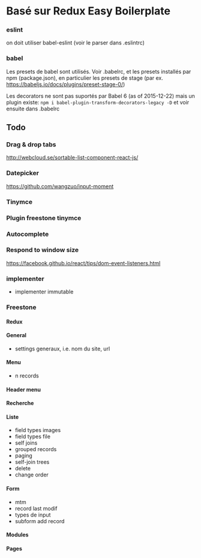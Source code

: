 Basé sur Redux Easy Boilerplate
=========================


### eslint

on doit utiliser babel-eslint (voir le parser dans .eslintrc)

### babel

Les presets de babel sont utilisés. Voir .babelrc, et les presets installés par npm (package.json), en particulier les presets de stage (par ex. https://babeljs.io/docs/plugins/preset-stage-0/)

Les decorators ne sont pas suportés par Babel 6 (as of 2015-12-22) mais un plugin existe: 
```npm i babel-plugin-transform-decorators-legacy -D```
et voir ensuite dans .babelrc


## Todo

### Drag & drop tabs

http://webcloud.se/sortable-list-component-react-js/

### Datepicker

https://github.com/wangzuo/input-moment

### Tinymce

### Plugin freestone tinymce

### Autocomplete

### Respond to window size
https://facebook.github.io/react/tips/dom-event-listeners.html

### implementer
- implementer immutable

### Freestone
#### Redux

#### General
- settings generaux, i.e. nom du site, url

#### Menu
- n records

#### Header menu
#### Recherche
#### Liste
- field types images
- field types file
- self joins
- grouped records
- paging
- self-join trees
- delete
- change order

#### Form
- mtm
- record last modif
- types de input
- subform add record

#### Modules
#### Pages
